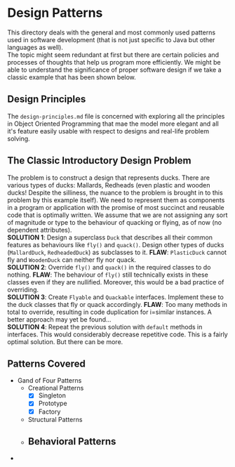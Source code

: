 # Design Patterns

This directory deals with the general and most commonly used patterns used in software development (that is not just specific to Java but other languages as well).<br />
The topic might seem redundant at first but there are certain policies and processes of thoughts that help us program more efficiently. We might be able to understand the significance of proper software design if we take a classic example that has been shown below.


## Design Principles

The `design-principles.md` file is concerned with exploring all the principles in Object Oriented Programming that mae the model more elegant and all it's feature easily usable with respect to designs and real-life problem solving.


## The Classic Introductory Design Problem

The problem is to construct a design that represents ducks. There are various types of ducks: Mallards, Redheads (even plastic and wooden ducks! Despite the silliness, the nuance to the problem is brought in to this problem by this example itself). We need to represent them as components in a program or application with the promise of most succinct and reusable code that is optimally written. We assume that we are not assigning any sort of magnitude or type to the behaviour of quacking or flying, as of now (no dependent attributes).<br />
**SOLUTION 1**: Design a superclass `Duck` that describes all their common features as behaviours like `fly()` and `quack()`. Design other types of ducks (`MallardDuck`, `RedheadedDuck`) as subclasses to it. **FLAW**: `PlasticDuck` cannot fly and `WoodenDuck` can neither fly nor quack.<br />
**SOLUTION 2**: Override `fly()` and `quack()` in the required classes to do nothing. **FLAW**: The behaviour of `fly()` still technically exists in these classes even if they are nullified. Moreover, this would be a bad practice of overriding.<br />
**SOLUTION 3**: Create `Flyable` and `Quackable` interfaces. Implement these to the duck classes that fly or quack accordingly. **FLAW**: Too many methods in total to override, resulting in code duplication for i=similar instances. A better approach may yet be found...<br />
**SOLUTION 4**: Repeat the previous solution with `default` methods in interfaces. This would considerably decrease repetitive code. This is a fairly optimal solution. But there can be more.


## Patterns Covered

- Gand of Four Patterns
  - Creational Patterns
    - [x] Singleton
    - [x] Prototype
    - [x] Factory
  - Structural Patterns
  - Behavioral Patterns
    - 
- 
